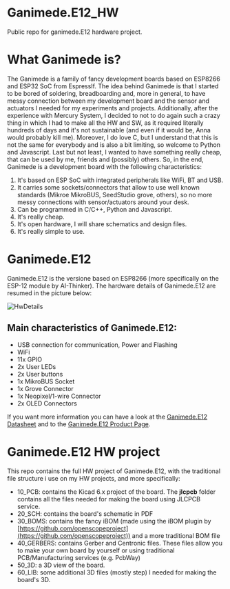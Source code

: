 # Ganimede.E12_HW
Public repo for ganimede.E12 hardware project.

# What Ganimede is?
The Ganimede is a family of fancy development boards based on ESP8266 and ESP32 SoC from EspressIf.
The idea behind Ganimede is that I started to be bored of soldering, breadboarding and, more in general, to have messy connection between my development board and the sensor and actuators I needed for my experiments and projects.
Additionally, after the experience with Mercury System, I decided to not to do again such a crazy thing in which I had to make all the HW and SW, as it required literally hundreds of days and it's not sustainable (and even if it would be, Anna would probably kill me). Moreover, I do love C, but I understand that this is not the same for everybody and is also a bit limiting, so welcome to Python and Javascript. Last but not least, I wanted to have something really cheap, that can be used by me, friends and (possibly) others.
So, in the end, Ganimede is a development board with the following characteristics:

1. It's based on ESP SoC with integrated peripherals like WiFi, BT and USB.
2. It carries some sockets/connectors that allow to use well known standards (Mikroe MikroBUS, SeedStudio grove, others), so no more messy connections with sensor/actuators around your desk.
3. Can be programmed in C/C++, Python and Javascript.
4. It's really cheap.
5. It's open hardware, I will share schematics and design files.
6. It's really simple to use.

# Ganimede.E12
Ganimede.E12 is the versione based on ESP8266 (more specifically on the ESP-12 module by AI-Thinker). The hardware details of Ganimede.E12 are resumed in the picture below:

![HwDetails](https://static.wixstatic.com/media/2492ae_2b2e0d6cc230491f92e3bd0d91141a82~mv2.png/v1/fill/w_1467,h_647,al_c/2492ae_2b2e0d6cc230491f92e3bd0d91141a82~mv2.png)


## Main characteristics of Ganimede.E12:
- USB connection for communication, Power and Flashing
- WiFi
- 11x GPIO
- 2x User LEDs
- 2x User buttons
- 1x MikroBUS Socket
- 1x Grove Connector
- 1x Neopixel/1-wire Connector
- 2x OLED Connectors

If you want more information you can have a look at the [Ganimede.E12 Datasheet](https://2492ae4f-d323-49c0-bc1e-8d5936f83a9d.usrfiles.com/ugd/2492ae_11933c1aee514b55b51fd540d7772119.pdf) and to the [Ganimede.E12 Product Page](https://frafich.wixsite.com/jupitersystem/product-page/ganimede-e12).

# Ganimede.E12 HW project
This repo contains the full HW project of Ganimede.E12, with the traditional file structure i use on my HW projects, and more specifically:
- 10_PCB: contains the Kicad 6.x project of the board. The **jlcpcb** folder contains all the files needed for making the board using JLCPCB service.
- 20_SCH: contains the board's schematic in PDF
- 30_BOMS: contains the fancy iBOM (made using the iBOM plugin by [https://github.com/openscopeproject](https://github.com/openscopeproject)) and a more traditional BOM file
- 40_GERBERS: contains Gerber and Centronic files. These files allow you to make your own board by yourself or using traditional PCB/Manufacturing services (e.g. PcbWay)
- 50_3D: a 3D view of the board.
- 60_LIB: some additional 3D files (mostly step) I needed for making the board's 3D.

